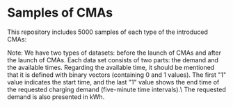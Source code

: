 # Samples of CMAs 
This repository includes 5000 samples of each type of the introduced CMAs:

Note:
We have two types of datasets: before the launch of CMAs and after the launch of CMAs.
Each data set consists of two parts: the demand and the available times.
Regarding the available time, it should be mentioned that it is defined with binary vectors (containing 0 and 1 values). The first "1" value indicates the start time, and the last "1" value shows the end time of the requested charging demand (five-minute time intervals).\\
The requested demand is also presented in kWh.
